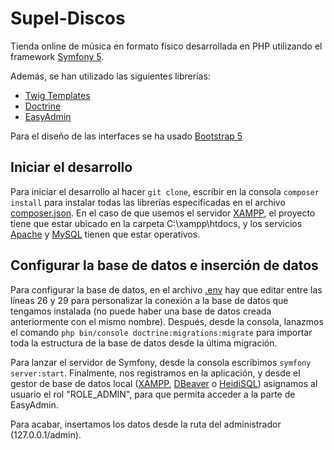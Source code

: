 # Supel-Discos

Tienda online de música en formato físico desarrollada en PHP utilizando el framework [Symfony 5](https://symfony.com/).

Además, se han utilizado las siguientes librerías:

+ [Twig Templates](https://twig.symfony.com/)
+ [Doctrine](https://www.doctrine-project.org/index.html) 
+ [EasyAdmin](https://symfony.com/bundles/EasyAdminBundle/current/index.html)

Para el diseño de las interfaces se ha usado [Bootstrap 5](https://getbootstrap.com/)

## Iniciar el desarrollo

Para iniciar el desarrollo al hacer ```git clone```, escribir en la consola ```composer install``` para instalar todas las librerías especificadas en el archivo [composer.json](composer.json). En el caso de que usemos el servidor [XAMPP](https://www.apachefriends.org/es/index.html), el proyecto tiene que estar ubicado en la carpeta C:\xampp\htdocs, y los servicios [Apache](https://www.apachefriends.org/index.html) y [MySQL](https://www.mysql.com/) tienen que estar operativos.

## Configurar la base de datos e inserción de datos

Para configurar la base de datos, en el archivo [.env](.env) hay que editar entre las líneas 26 y 29 para personalizar la conexión a la base de datos que tengamos instalada (no puede haber una base de datos creada anteriormente con el mismo nombre). Después, desde la consola, lanazmos el comando ```php bin/console doctrine:migrations:migrate``` para importar toda la estructura de la base de datos desde la última migración.

Para lanzar el servidor de Symfony, desde la consola escribimos ```symfony server:start```. Finalmente, nos registramos en la aplicación, y desde el gestor de base de datos local ([XAMPP](https://www.apachefriends.org/es/index.html), [DBeaver](https://dbeaver.io/) o [HeidiSQL](https://www.heidisql.com/)) asignamos al usuario el rol "ROLE_ADMIN", para que permita acceder a la parte de EasyAdmin.

Para acabar, insertamos los datos desde la ruta del administrador (127.0.0.1/admin).



